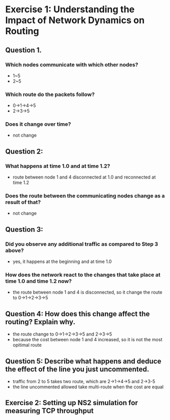 # Exercise 1: Understanding the Impact of Network Dynamics on Routing

## Question 1. 

### Which nodes communicate with which other nodes? 
- 1~5
- 2~5

### Which route do the packets follow? 
- 0->1->4->5
- 2->3->5

### Does it change over time?  
- not change

## Question 2:

### What happens at time 1.0 and at time 1.2?
- route between node 1 and 4 disconnected at 1.0 and reconnected at time 1.2

### Does the route between the communicating nodes change as a result of that? 
- not change

## Question 3:

### Did you observe any additional traffic as compared to Step 3 above?
- yes, it happens at the beginning and at time 1.0

### How does the network react to the changes that take place at time 1.0 and time 1.2 now? 
- the route between node 1 and 4 is disconnected, so it change the route to 0->1->2->3->5

## Question 4: How does this change affect the routing? Explain why. 
- the route change to 0->1->2->3->5 and 2->3->5
- because the cost between node 1 and 4 increased, so it is not the most opitimal route

## Question 5: Describe what happens and deduce the effect of the line you just uncommented.
- traffic from 2 to 5 takes two route, which are 2->1->4->5 and 2->3-5
- the line uncommented allowed take multi-route when the cost are equal

## Exercise 2: Setting up NS2 simulation for measuring TCP throughput 
